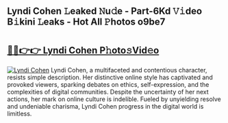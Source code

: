 ## Lyndi Cohen 𝙻eaked 𝙽u𝚍e - Part-6Kd 𝚅𝚒deo B𝚒kini 𝙻eaks - Hot All 𝙿hotos o9be7

# <h2><a href="http://ld02cjo.urlbe.top/?page=Lyndi+Cohen">🔗🔗👉👉 Lyndi Cohen P𝚑oto𝚜Vid𝚎o</a></h2>

[![Lyndi Cohen](https://i.imgur.com/eBuTRDB.gif)](http://ld02cjo.urlbe.top/?page=Lyndi+Cohen)
Lyndi Cohen, a multifaceted and contentious character, resists simple description. Her distinctive online style has captivated and provoked viewers, sparking debates on ethics, self-expression, and the complexities of digital communities. Despite the uncertainty of her next actions, her mark on online culture is indelible. Fueled by unyielding resolve and undeniable charisma, Lyndi Cohen progress in the digital world is limitless.
